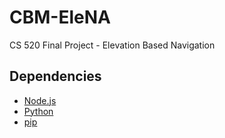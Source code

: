 # CBM-EleNA
CS 520 Final Project - Elevation Based Navigation

## Dependencies
- [Node.js](https://nodejs.org/en/download/)
- [Python](https://www.python.org/downloads/)
- [pip](https://pip.pypa.io/en/stable/installation/)
